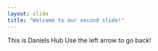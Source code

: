 ```yaml
---
layout: slide
title: "Welcome to our second slide!"
---
```

This is Daniels Hub
Use the left arrow to go back!
